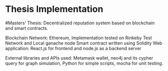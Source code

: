 # Thesis Implementation

#Masters' Thesis: Decentralized reputation system based on blockchain and smart contracts.

Blockchain Network: Ethereum, Implementation tested on Rinkeby Test Network and Local ganache node
Smart contract written using Solidity
Web application: React.js for frontend and node.js as a backend server

External libraries and APIs used: Metamask wallet, neo4j and its cypher query for graph simulation, Python for simple scripts, mocha for unit testing.  
